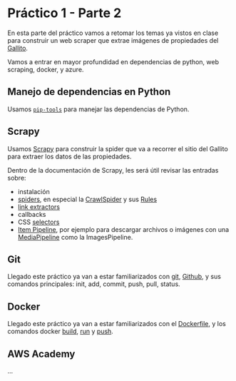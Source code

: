 # Práctico 1 - Parte 2

En esta parte del práctico vamos a retomar los temas ya vistos en clase para construir un web scraper que extrae imágenes de propiedades del [Gallito](gallito.com.uy/).

Vamos a entrar en mayor profundidad en dependencias de python, web scraping, docker, y azure.

## Manejo de dependencias en Python
Usamos [`pip-tools`](https://pip-tools.readthedocs.io/en/latest/) para manejar las dependencias de Python. 
## Scrapy

Usamos [Scrapy](https://docs.scrapy.org/en/latest/) para construir la spider que va a recorrer el sitio del Gallito para extraer los datos de las propiedades.

Dentro de la documentación de Scrapy, les será útil revisar las entradas sobre:
* instalación
* [spiders](https://docs.scrapy.org/en/latest/topics/spiders.html), en especial la [CrawlSpider](https://docs.scrapy.org/en/latest/topics/spiders.html#crawlspider) y sus [Rules](https://docs.scrapy.org/en/latest/topics/spiders.html#crawling-rules)
* [link extractors](https://docs.scrapy.org/en/latest/topics/link-extractors.html)
* callbacks
* CSS [selectors](https://docs.scrapy.org/en/latest/topics/selectors.html)
* [Item Pipeline](https://docs.scrapy.org/en/latest/topics/item-pipeline.html), por ejemplo para descargar archivos o imágenes con una [MediaPipeline](https://docs.scrapy.org/en/latest/topics/media-pipeline.html) como la ImagesPipeline.

## Git

Llegado este práctico ya van a estar familiarizados con [git](https://git-scm.com/docs), [Github](https://github.com/), y sus comandos principales: init, add, commit, push, pull, status.

## Docker

Llegado este práctico ya van a estar familiarizados con el [Dockerfile](https://docs.docker.com/engine/reference/builder/), y los comandos docker [build](https://docs.docker.com/engine/reference/commandline/build/), [run](https://docs.docker.com/engine/reference/commandline/run/) y [push](https://docs.docker.com/engine/reference/commandline/push/). 

## AWS Academy
...

